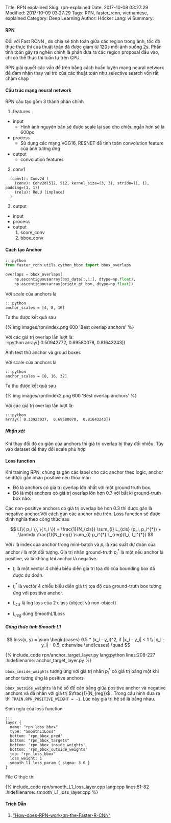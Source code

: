 Title: RPN explained
Slug: rpn-explained
Date: 2017-10-08 03:27:29
Modified: 2017-10-09 03:27:29
Tags: RPN, faster_rcnn, vietnamese, explained
Category: Deep Learning
Author: H4cker
Lang: vi
Summary: 

#### RPN

Đối với Fast RCNN , do chia sẻ tính toán giữa các region trong ảnh, tốc độ thực thực thi của thuật toán đã được giảm từ 120s mỗi ảnh xuống 2s. Phần tính toán gây ra nghẽn chính là phần đưa ra các region proposal đầu vào, chỉ có thể thực thi tuần tự trên CPU. 



RPN giải quyết các vấn đề trên bằng cách huấn luyện mạng neural network để đảm nhận thay vai trò của các thuật toán như selective search vốn rất chậm chạp

#### Cấu trúc mạng neural network 

RPN cấu tạo gồm 3 thành phần chính

1. features. 
  - input
    + Hình ảnh nguyên bản sẽ được scale lại sao cho chiều ngắn hơn sẽ là 600px
  - process
    + Sử dụng các mạng VGG16, RESNET để tính toán convolution feature của ảnh tương ứng
  - output 
    + convolution features

2. conv1

  ```
    (conv1): Conv2d (
      (conv): Conv2d(512, 512, kernel_size=(3, 3), stride=(1, 1), padding=(1, 1))
      (relu): ReLU (inplace)
    )
  ```

3. output
  - input
  - process
  - output
    1. score_conv
    2. bbox_conv 

#### Cách tạo Anchor  




```python
:::python
from faster_rcnn.utils.cython_bbox import bbox_overlaps

overlaps = bbox_overlaps(
    np.ascontiguousarray(box_data[:,1:], dtype=np.float),
    np.ascontiguousarray(origin_gt_box, dtype=np.float))
```


Với scale của anchors là 

	:::python
	anchor_scales = [4, 8, 16]

Ta thu được kết quả sau 

{% img  images/rpn/index.png 600  'Best overlap anchors' %}

Với các giá trị overlap lần lượt là:
​	
	:::python
	array([ 0.50942772,  0.69580078,  0.81643243])


Ảnh test thử anchor và groud boxes



Với scale của anchors là 

	:::python
	anchor_scales = [8, 16, 32]

Ta thu được kết quả sau 

{% img  images/rpn/index2.png 600  'Best overlap anchors' %}

Với các giá trị overlap lần lượt là:

	:::python	
	array([ 0.33923037,  0.69580078,  0.81643243])


##### Nhận xét 

Khi thay đổi độ co giãn của anchors thì giá trị overlap bị thay đổi nhiều. Tùy vào dataset để thay đổi scale phù hợp        


#### Loss function

Khi training RPN, chúng ta gán các label cho các anchor theo logic, anchor sẽ được gắn nhãn positive nếu thỏa mãn

- Đó là anchors có giá trị overlap lớn nhất với một ground truth box.
- Đó là một anchors có giá trị overlap lớn hơn 0.7 với bất kì ground-truth box nào.

Các non-positive anchors có giá trị overlap bé hơn 0.3 thì được gán là negative anchor.Với cách gán các anchor nêu trên. Loss function sẽ được định nghĩa theo công thức sau 

$$
L(\{ p_i \}, \{ t_i \}) = \frac{1}{N_{cls}} \sum_{i} L_{cls} (p_i, p_i^{*}) + \lambda \frac{1}{N_{reg}} \sum_{i} p_i^{*} L_{reg}(t_i, t_i^{*})
$$

Với $i$ là index của anchor trong mini-batch và $p_i$ là xác suất dự đoán của anchor $i$ là một đối tượng. Giá trị nhãn ground-truth $p_i^{*}$ là một nếu anchor là positive, và là không khi anchor là negative.

- $t_i$ là một vector 4 chiều biểu diễn giá trị tọa độ của bounding box đã được dự đoán. 
- $t_i^{*}$ là vectỏr 4 chiều biểu diễn giá trị tọa độ của ground-truth box tương ứng với positive anchor.

- $L_{cls}$ là log loss của 2 class (object và non-object) 
- $L_{reg}$ dùng SmoothL1Loss




##### Công thức tính Smooth L1

$$
loss(x, y) = \sum \begin{cases} 
		0.5 * (x_i - y_i)^2, if |x_i - y_i| < 1 \\  
		|x_i - y_i| - 0.5,   otherwise   
        \end{cases} \quad
$$

{% include_code rpn/anchor_target_layer.py lang:python lines:208-227 :hidefilename: anchor_target_layer.py %}

`bbox_inside_weights` tương ứng với giá trị nhãn $p_{i}^{*}$ có giá trị bằng một khi anchor tương ứng là positive anchors

`bbox_outside_weights`  là hệ số để cân bằng giữa positive anchor và negative anchors  và đã nhân với giá trị  $\frac{1}{N_{reg}}$ . Trong cấu hình đưa ra thì `TRAIN.RPN_POSITIVE_WEIGHT = -1`. Lúc này giá trị hệ số là bằng nhau.





Định ngĩa của loss function

	:::
	layer {
	  name: "rpn_loss_bbox"
	  type: "SmoothL1Loss"
	  bottom: "rpn_bbox_pred"
	  bottom: "rpn_bbox_targets"
	  bottom: 'rpn_bbox_inside_weights'
	  bottom: 'rpn_bbox_outside_weights'
	  top: "rpn_loss_bbox"
	  loss_weight: 1
	  smooth_l1_loss_param { sigma: 3.0 }
	}

File C thực thi

{% include_code rpn/smooth_L1_loss_layer.cpp lang:cpp lines:51-82 :hidefilename: smooth_L1_loss_layer.cpp %}


#### Trích Dẫn

1. ["How-does-RPN-work-on-the-Faster-R-CNN"](https://www.quora.com/How-does-RPN-work-on-the-Faster-R-CNN?no_redirect=1 "How-does-RPN-work-on-the-Faster-R-CNN")
